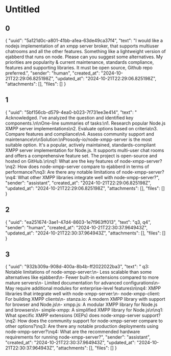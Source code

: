 # Untitled

## 0

{
  "uuid": "5a121d0c-a801-41bb-a1ea-63de49ca37f4",
  "text": "I would like a nodejs implementation of an xmpp server broker, that supports multiuser chatrooms and all the other features.  Something like a lightweight version of ejabberd that runs on node. Please can you suggest some alternatives. My priorities are popularity & current maintenance, standards compliance, features and supporting libraries. It must be open source, Github repo preferred.",
  "sender": "human",
  "created_at": "2024-10-21T22:29:06.825198Z",
  "updated_at": "2024-10-21T22:29:06.825198Z",
  "attachments": [],
  "files": []
}

## 1

{
  "uuid": "5bf156cb-d579-4ea0-b023-7f731ee3e414",
  "text": " Acknowledged. I've analyzed the question and identified key components.\n\nOne-line summaries of tasks:\n1. Research popular Node.js XMPP server implementations\n2. Evaluate options based on criteria\n3. Compare features and compliance\n4. Assess community support and maintenance\n\nSolution:\nProsody-io/node-xmpp-server is the most suitable option. It's a popular, actively maintained, standards-compliant XMPP server implementation for Node.js. It supports multi-user chat rooms and offers a comprehensive feature set. The project is open-source and hosted on GitHub.\n\nq1: What are the key features of node-xmpp-server?\nq2: How does node-xmpp-server compare to ejabberd in terms of performance?\nq3: Are there any notable limitations of node-xmpp-server?\nq4: What other XMPP libraries integrate well with node-xmpp-server?",
  "sender": "assistant",
  "created_at": "2024-10-21T22:29:06.825198Z",
  "updated_at": "2024-10-21T22:29:06.825198Z",
  "attachments": [],
  "files": []
}

## 2

{
  "uuid": "ea251674-3ae1-47d4-8603-1e7f963ff013",
  "text": "q3, q4",
  "sender": "human",
  "created_at": "2024-10-21T22:30:37.964943Z",
  "updated_at": "2024-10-21T22:30:37.964943Z",
  "attachments": [],
  "files": []
}

## 3

{
  "uuid": "932b309a-908d-400a-8b4b-ff2022022ba3",
  "text": " q3: Notable limitations of node-xmpp-server:\n- Less scalable than some alternatives like ejabberd\n- Fewer built-in extensions compared to more mature servers\n- Limited documentation for advanced configurations\n- May require additional modules for enterprise-level features\n\nq4: XMPP libraries that integrate well with node-xmpp-server:\n- node-xmpp-client: For building XMPP clients\n- stanza.io: A modern XMPP library with support for browser and Node.js\n- xmpp.js: A modular XMPP library for Node.js and browsers\n- simple-xmpp: A simplified XMPP library for Node.js\n\nq1: What specific XMPP extensions (XEPs) does node-xmpp-server support?\nq2: How does the community support for node-xmpp-server compare to other options?\nq3: Are there any notable production deployments using node-xmpp-server?\nq4: What are the recommended hardware requirements for running node-xmpp-server?",
  "sender": "assistant",
  "created_at": "2024-10-21T22:30:37.964943Z",
  "updated_at": "2024-10-21T22:30:37.964943Z",
  "attachments": [],
  "files": []
}
